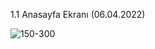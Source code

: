 1.1 Anasayfa Ekranı (06.04.2022)


![150-300](https://user-images.githubusercontent.com/101569754/162039512-ff7ee976-fe0e-4767-a485-a78f6cd83e30.png)
